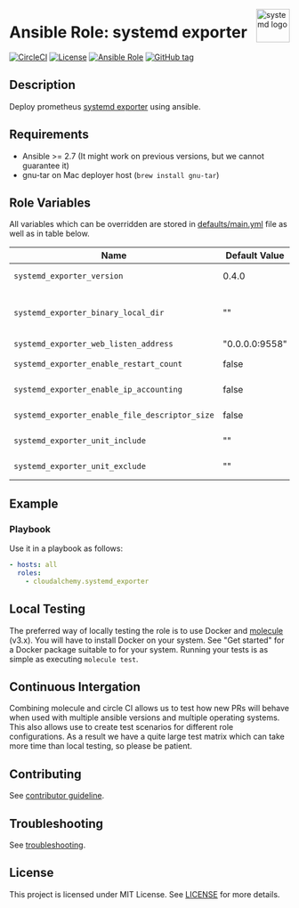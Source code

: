 <p><img src="https://brand.systemd.io/assets/png/systemd-logomark.png" alt="systemd logo" title="systemd" align="right" height="60" /></p>

# Ansible Role: systemd exporter

[![CircleCI](https://circleci.com/gh/cloudalchemy/ansible-systemd-exporter.svg?style=svg)](https://circleci.com/gh/cloudalchemy/ansible-systemd-exporter)
[![License](https://img.shields.io/badge/license-MIT%20License-brightgreen.svg)](https://opensource.org/licenses/MIT)
[![Ansible Role](https://img.shields.io/badge/ansible%20role-cloudalchemy.systemd_exporter-blue.svg)](https://galaxy.ansible.com/cloudalchemy/systemd_exporter/)
[![GitHub tag](https://img.shields.io/github/tag/cloudalchemy/ansible-systemd-exporter.svg)](https://github.com/cloudalchemy/ansible-systemd-exporter/tags)

## Description

Deploy prometheus [systemd exporter](https://github.com/povilasv/systemd_exporter) using ansible.

## Requirements

- Ansible >= 2.7 (It might work on previous versions, but we cannot guarantee it)
- gnu-tar on Mac deployer host (`brew install gnu-tar`)

## Role Variables

All variables which can be overridden are stored in [defaults/main.yml](defaults/main.yml) file as well as in table below.

| Name           | Default Value | Description                        |
| -------------- | ------------- | -----------------------------------|
| `systemd_exporter_version` | 0.4.0 | SystemD exporter package version. Also accepts latest as parameter. |
| `systemd_exporter_binary_local_dir` | "" | Allows to use local packages instead of ones distributed on github. As parameter it takes a directory where `systemd_exporter` binary is stored on host on which ansible is ran. This overrides `systemd_exporter_version` parameter |
| `systemd_exporter_web_listen_address` | "0.0.0.0:9558" | Address on which systemd exporter will listen |
| `systemd_exporter_enable_restart_count` | false | Enables service restart count metrics. This feature only works with systemd 235 and above |
| `systemd_exporter_enable_ip_accounting` | false | Enables service ip accounting metrics. This feature only works with systemd 235 and above |
| `systemd_exporter_enable_file_descriptor_size` | false | Enables file descriptor size metrics. This feature will cause exporter to run as root as it needs access to /proc/X/fd |
| `systemd_exporter_unit_include` | "" | Include some systemd units. Expects a regex. More in https://github.com/povilasv/systemd_exporter#configuration |
| `systemd_exporter_unit_exclude` | "" | Exclude some systemd units. Expects a regex. More in https://github.com/povilasv/systemd_exporter#configuration |

## Example

### Playbook

Use it in a playbook as follows:
```yaml
- hosts: all
  roles:
    - cloudalchemy.systemd_exporter
```

## Local Testing

The preferred way of locally testing the role is to use Docker and [molecule](https://github.com/ansible-community/molecule) (v3.x). You will have to install Docker on your system. See "Get started" for a Docker package suitable to for your system. Running your tests is as simple as executing `molecule test`.

## Continuous Intergation

Combining molecule and circle CI allows us to test how new PRs will behave when used with multiple ansible versions and multiple operating systems. This also allows use to create test scenarios for different role configurations. As a result we have a quite large test matrix which can take more time than local testing, so please be patient.

## Contributing

See [contributor guideline](CONTRIBUTING.md).

## Troubleshooting

See [troubleshooting](TROUBLESHOOTING.md).

## License

This project is licensed under MIT License. See [LICENSE](/LICENSE) for more details.
